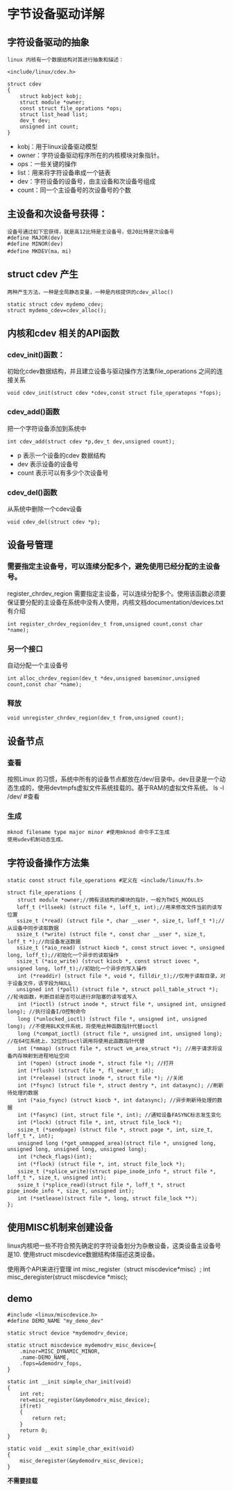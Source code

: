 # 字节设备驱动详解 #

## 字符设备驱动的抽象 ##

    linux 内核有一个数据结构对其进行抽象和描述：
    
    <include/linux/cdev.h>
    
    struct cdev
    {
    	struct kobject kobj;
    	struct module *owner;
    	const struct file_oprations *ops;
    	struct list_head list;
    	dev_t dev;
    	unsigned int count;
    }


- kobj：用于linux设备驱动模型
- owner：字符设备驱动程序所在的内核模块对象指针。
- ops：一些关键的操作
- list：用来将字符设备串成一个链表
- dev：字符设备的设备号，由主设备和次设备号组成
- count：同一个主设备号的次设备号的个数

## 主设备和次设备号获得：  ##
	
	设备号通过如下宏获得，就是高12比特是主设备号，低20比特是次设备号
	#define MAJOR(dev)
	#define MINOR(dev)
	#define MKDEV(ma，mi)


## struct cdev 产生  ##
	两种产生方法，一种是全局静态变量，一种是内核提供的cdev_alloc()

    static struct cdev mydemo_cdev;
    struct mydemo_cdev=cdev_alloc();

## 内核和cdev 相关的API函数  ##

### cdev_init()函数： ###
初始化cdev数据结构，并且建立设备与驱动操作方法集file_operations 之间的连接关系
	
	void cdev_init(struct cdev *cdev,const struct file_operatopns *fops);

### cdev_add()函数 ###
把一个字符设备添加到系统中

	int cdev_add(struct cdev *p,dev_t dev,unsigned count);

- p 表示一个设备的cdev 数据结构
- dev 表示设备的设备号
- count 表示可以有多少个次设备号

### cdev_del()函数 ###
	
从系统中删除一个cdev设备

	void cdev_del(struct cdev *p);



## 设备号管理 ##

### 需要指定主设备号，可以连续分配多个，避免使用已经分配的主设备号。 ###
	
register_chrdev_region 需要指定主设备，可以连续分配多个。使用该函数必须要保证要分配的主设备在系统中没有人使用，内核文档documentation/devices.txt 有介绍
 
	int register_chrdev_region(dev_t from,unsigned count,const char *name);
	
### 另一个接口 ###

自动分配一个主设备号

	int alloc_chrdev_region(dev_t *dev,unsigned baseminor,unsigned count,const char *name);

### 释放 ###

	void unregister_chrdev_region(dev_t from,unsigned count);

## 设备节点 ##

### 查看 ###
按照Linux 的习惯，系统中所有的设备节点都放在/dev/目录中。dev目录是一个动态生成的，使用devtmpfs虚拟文件系统挂载的。基于RAM的虚拟文件系统。
	ls -l /dev/ #查看

### 生成 ###

	mknod filename type major minor #使用mknod 命令手工生成
	使用udev机制动态生成。

## 字符设备操作方法集 ##

    static const struct file_operations #定义在 <include/linux/fs.h>

    struct file_operations { 
    　　struct module *owner;//拥有该结构的模块的指针，一般为THIS_MODULES  
       loff_t (*llseek) (struct file *, loff_t, int);//用来修改文件当前的读写位置  
       ssize_t (*read) (struct file *, char __user *, size_t, loff_t *);//从设备中同步读取数据   
       ssize_t (*write) (struct file *, const char __user *, size_t, loff_t *);//向设备发送数据  
       ssize_t (*aio_read) (struct kiocb *, const struct iovec *, unsigned long, loff_t);//初始化一个异步的读取操作   
       ssize_t (*aio_write) (struct kiocb *, const struct iovec *, unsigned long, loff_t);//初始化一个异步的写入操作   
    　　int (*readdir) (struct file *, void *, filldir_t);//仅用于读取目录，对于设备文件，该字段为NULL   
       unsigned int (*poll) (struct file *, struct poll_table_struct *); //轮询函数，判断目前是否可以进行非阻塞的读写或写入   
    　　int (*ioctl) (struct inode *, struct file *, unsigned int, unsigned long); //执行设备I/O控制命令   
    　　long (*unlocked_ioctl) (struct file *, unsigned int, unsigned long); //不使用BLK文件系统，将使用此种函数指针代替ioctl  
    　　long (*compat_ioctl) (struct file *, unsigned int, unsigned long); //在64位系统上，32位的ioctl调用将使用此函数指针代替   
    　　int (*mmap) (struct file *, struct vm_area_struct *); //用于请求将设备内存映射到进程地址空间  
    　　int (*open) (struct inode *, struct file *); //打开   
    　　int (*flush) (struct file *, fl_owner_t id);   
    　　int (*release) (struct inode *, struct file *); //关闭   
    　　int (*fsync) (struct file *, struct dentry *, int datasync); //刷新待处理的数据   
    　　int (*aio_fsync) (struct kiocb *, int datasync); //异步刷新待处理的数据   
    　　int (*fasync) (int, struct file *, int); //通知设备FASYNC标志发生变化   
    　　int (*lock) (struct file *, int, struct file_lock *);   
    　　ssize_t (*sendpage) (struct file *, struct page *, int, size_t, loff_t *, int);   
    　　unsigned long (*get_unmapped_area)(struct file *, unsigned long, unsigned long, unsigned long, unsigned long);   
    　　int (*check_flags)(int);   
    　　int (*flock) (struct file *, int, struct file_lock *);  
    　　ssize_t (*splice_write)(struct pipe_inode_info *, struct file *, loff_t *, size_t, unsigned int);  
    　　ssize_t (*splice_read)(struct file *, loff_t *, struct pipe_inode_info *, size_t, unsigned int);   
    　　int (*setlease)(struct file *, long, struct file_lock **);   
    };


## 使用MISC机制来创建设备 ##
 linux内核吧一些不符合预先确定的字符设备划分为杂散设备，这类设备主设备号是10. 使用struct miscdevice数据结构体描述这类设备。

使用两个API来进行管理
	int misc_register（struct miscdevice*misc）;
	int misc_deregister(struct miscdevice *misc);

## demo ##
	#include <linux/miscdevice.h>
	#define DEMO_NAME "my_demo_dev"

	static struct device *mydemodrv_device;

	static struct miscdevice mydemodrv_misc_device={
		.minor=MISC_DYNAMIC_MINOR,
		.name-DEMO_NAME,
		.fops=&demodrv_fops,
	}

	static int __init simple_char_init(void)
	{
		int ret;
		ret=misc_register(&mydemodrv_misc_device);
		if(ret)
		{
			return ret;
		}
		return 0;
	}

	static void __exit simple_char_exit(void)
	{
		misc_deregister(&mydemodrv_misc_device);
	}

**不需要挂载**
